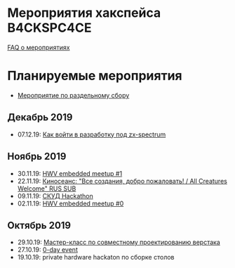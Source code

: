 # Мероприятия хакспейса B4CKSPC4CE

[FAQ о мероприятиях](/faq.md#Мероприятия)

# Планируемые мероприятия

* [Мероприятие по раздельному сбору](/separate_gc_0)

## Декабрь 2019

* 07.12.19: [Как войти в разработку под zx-spectrum](/spectrum_mc_0)

## Ноябрь 2019

* 30.11.19: [HWV embedded meetup #1](/hwv_meetup_1)
* 22.11.19: [Киносеанс: "Все создания, добро пожаловать! / All Creatures Welcome" RUS SUB](/mps/mps0_AllCreaturesWelcome)
* 09.11.19: [СКУД Hackathon](/acs_hackathon)
* 02.11.19: [HWV embedded meetup #0](/hvw_meetup_0)

## Октябрь 2019

* 29.10.19: [Мастер-класс по совместному проектированию верстака](/fusion_hackathon)
* 27.10.19: [0-day event](/0day)
* 19.10.19: private hardware hackaton по сборке столов
